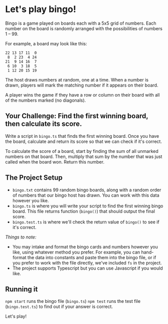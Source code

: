 # Let's play bingo!

Bingo is a game played on boards each with a 5x5 grid of numbers. Each number on the board is randomly arranged with the possibilities of numbers 1 – 99.

For example, a board may look like this:
```
22 13 17 11  0
 8  2 23  4 24
21  9 14 16  7
 6 10  3 18  5
 1 12 20 15 19
```

The host draws numbers at random, one at a time. When a number is drawn, players will mark the matching number if it appears on their board.

A player wins the game if they have a row or column on their board with all of the numbers marked (no diagonals).

## Your Challenge: Find the first winning board, then calculate its score.

Write a script in `bingo.ts` that finds the first winning board. Once you have the board, calculate and return its score so that we can check if it's correct.

To calculate the score of a board, start by finding the sum of all unmarked numbers on that board. Then, multiply that sum by the number that was just called when the board won. Return this number.

## The Project Setup

* `bingo.txt` contains 99 random bingo boards, along with a random order of numbers that our bingo host has drawn. You can work with this data however you like.
* `bingo.ts` is where you will write your script to find the first winning bingo board. This file returns function (`bingo()`) that should output the final score.
* `bingo.test.ts` is where we'll check the return value of `bingo()` to see if it's correct.

_Things to note:_
* You may intake and format the bingo cards and numbers however you like, using whatever method you prefer. For example, you can hand-format the data into constants and paste them into the bingo file, or if you prefer to work with the file directly, we've included `fs` in the project.
* The project supports Typescript but you can use Javascript if you would like.

## Running it

`npm start` runs the bingo file (`bingo.ts`)
`npm test` runs the test file (`bingo.test.ts`) to find out if your answer is correct.


Let's play!
